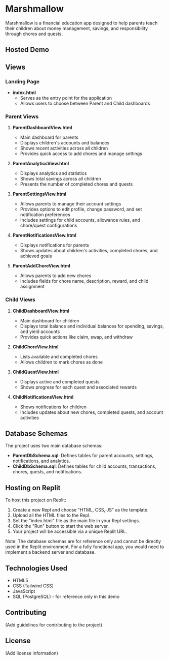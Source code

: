 # Marshmallow

Marshmallow is a financial education app designed to help parents teach their children about money management, savings, and responsibility through chores and quests.

## Hosted Demo



## Views

### Landing Page

- **index.html**
  - Serves as the entry point for the application
  - Allows users to choose between Parent and Child dashboards

### Parent Views

1. **ParentDashboardView.html**
   - Main dashboard for parents
   - Displays children's accounts and balances
   - Shows recent activities across all children
   - Provides quick access to add chores and manage settings

2. **ParentAnalyticsView.html**
   - Displays analytics and statistics
   - Shows total savings across all children
   - Presents the number of completed chores and quests

3. **ParentSettingsView.html**
   - Allows parents to manage their account settings
   - Provides options to edit profile, change password, and set notification preferences
   - Includes settings for child accounts, allowance rules, and chore/quest configurations

4. **ParentNotificationsView.html**
   - Displays notifications for parents
   - Shows updates about children's activities, completed chores, and achieved goals

5. **ParentAddChoreView.html**
   - Allows parents to add new chores
   - Includes fields for chore name, description, reward, and child assignment

### Child Views

1. **ChildDashboardView.html**
   - Main dashboard for children
   - Displays total balance and individual balances for spending, savings, and yield accounts
   - Provides quick actions like claim, swap, and withdraw

2. **ChildChoreView.html**
   - Lists available and completed chores
   - Allows children to mark chores as done

3. **ChildQuestView.html**
   - Displays active and completed quests
   - Shows progress for each quest and associated rewards

4. **ChildNotificationsView.html**
   - Shows notifications for children
   - Includes updates about new chores, completed quests, and account activities

## Database Schemas

The project uses two main database schemas:

- **ParentDbSchema.sql**: Defines tables for parent accounts, settings, notifications, and analytics.
- **ChildDbSchema.sql**: Defines tables for child accounts, transactions, chores, quests, and notifications.

## Hosting on Replit

To host this project on Replit:

1. Create a new Repl and choose "HTML, CSS, JS" as the template.
2. Upload all the HTML files to the Repl.
3. Set the "index.html" file as the main file in your Repl settings.
4. Click the "Run" button to start the web server.
5. Your project will be accessible via a unique Replit URL.

Note: The database schemas are for reference only and cannot be directly used in the Replit environment. For a fully functional app, you would need to implement a backend server and database.

## Technologies Used

- HTML5
- CSS (Tailwind CSS)
- JavaScript
- SQL (PostgreSQL) - for reference only in this demo

## Contributing

(Add guidelines for contributing to the project)

## License

(Add license information)

